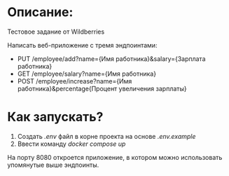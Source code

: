# Описание:
Тестовое задание от Wildberries

Написать веб-приложение с тремя эндпоинтами:
- PUT /employee/add?name={Имя работника}&salary={Зарплата работника}
- GET /employee/salary?name={Имя работника}
- POST /employee/increase?name={Имя работника}&percentage{Процент увеличения зарплаты}

# Как запускать?
1) Создать *.env* файл в корне проекта на основе *.env.example*
2) Ввести команду *docker compose up*

На порту 8080 откроется приложение, в котором можно использовать упомянутые выше эндпоинты.
